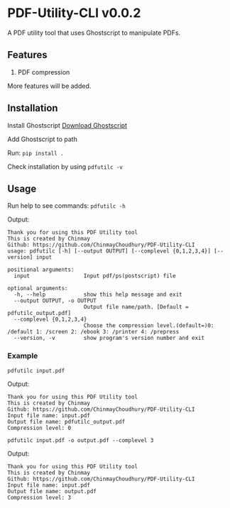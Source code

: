 # PDF-Utility-CLI v0.0.2

A PDF utility tool that uses Ghostscript to manipulate PDFs. 

## Features
1. PDF compression

More features will be added.

## Installation

Install Ghostscript [Download Ghostscript](https://www.ghostscript.com/download/gsdnld.html)

Add Ghostscript to path

Run: `pip install .`

Check installation by using `pdfutilc -v`

## Usage

Run help to see commands:
`pdfutilc -h`

Output:
```
Thank you for using this PDF Utility tool
This is created by Chinmay
Github: https://github.com/ChinmayChoudhury/PDF-Utility-CLI
usage: pdfutilc [-h] [--output OUTPUT] [--complevel {0,1,2,3,4}] [--version] input

positional arguments:
  input                 Input pdf/ps(postscript) file

optional arguments:
  -h, --help            show this help message and exit
  --output OUTPUT, -o OUTPUT
                        Output file name/path. [Default = pdfutilc_output.pdf]
  --complevel {0,1,2,3,4}
                        Choose the compression level.(default=)0: /default 1: /screen 2: /ebook 3: /printer 4: /prepress
  --version, -v         show program's version number and exit

```

### Example

`pdfutilc input.pdf`

Output:
```
Thank you for using this PDF Utility tool
This is created by Chinmay
Github: https://github.com/ChinmayChoudhury/PDF-Utility-CLI
Input file name: input.pdf
Output file name: pdfutilc_output.pdf
Compression level: 0

```

`pdfutilc input.pdf -o output.pdf --complevel 3`

Output:
```
Thank you for using this PDF Utility tool
This is created by Chinmay
Github: https://github.com/ChinmayChoudhury/PDF-Utility-CLI
Input file name: input.pdf
Output file name: output.pdf
Compression level: 3

```


